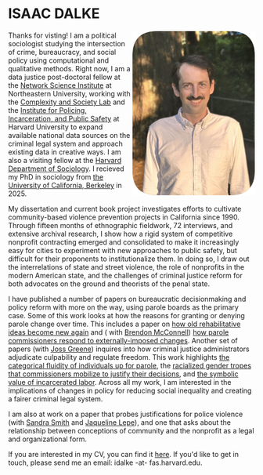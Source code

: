 <head>

  <!-- Google tag (gtag.js) -->
<script async src="https://www.googletagmanager.com/gtag/js?id=G-YX670GG9QD"></script>
<script>
  window.dataLayer = window.dataLayer || [];
  function gtag(){dataLayer.push(arguments);}
  gtag('js', new Date());

  gtag('config', 'G-YX670GG9QD');
</script>
</head>

# ISAAC DALKE

<img src="head%20shot%203%20rounded.jpg" class="img-responsive" alt="Photo of Isaac" width = "250" align = "right"/>

Thanks for visting! I am a political sociologist studying the intersection of crime, bureaucracy, and social policy using computational and qualitative methods. Right now, I am a data justice post-doctoral fellow at the [Network Science Institute](https://www.networkscienceinstitute.org/) at Northeastern University, working with the [Complexity and Society Lab](https://brennanklein.com/and-lab) and the [Institute for Policing, Incarceration, and Public Safety](https://hutchinscenter.fas.harvard.edu/policing-incarceration-and-public-safety) at Harvard University to expand available national data sources on the criminal legal system and approach existing data in creative ways. I am also a visiting fellow at the [Harvard Department of Sociology](https://sociology.fas.harvard.edu/). I recieved my PhD in sociology from [the University of California, Berkeley](https://sociology.berkeley.edu/) in 2025.

My dissertation and current book project investigates efforts to cultivate community-based violence prevention projects in California since 1990. Through fifteen months of ethnographic fieldwork, 72 interviews, and extensive archival research, I show how a rigid system of competitive nonprofit contracting emerged and consolidated to make it increasingly easy for cities to experiment with new approaches to public safety, but difficult for their proponents to institutionalize them. In doing so, I draw out the interrelations of state and street violence, the role of nonprofits in the modern American state, and the challenges of criminal justice reform for both advocates on the ground and theorists of the penal state.  

I have published a number of papers on bureaucratic decisionmaking and policy reform with more on the way, using parole boards as the primary case. Some of this work looks at how the reasons for granting or denying parole change over time. This includes a paper on [how old rehabilitative ideas become new again](https://www.cambridge.org/core/journals/law-and-social-inquiry/article/i-come-before-you-a-changed-man-insight-compliance-and-refurbishing-penal-practice-in-california/C08B2D845DB27DB46DF1DEEFD2C656F8) and ( with [Brendon McConnell](https://brendonmcconnell.github.io/)) [how parole commissioners respond to externally-imposed changes](http://brendonmcconnell.github.io/pdf/parole_ML.pdf).  Another set of papers (with [Joss Greene](https://josstgreene.com/)) inquires into how criminal justice administrators adjudicate culpability and regulate freedom. This work highlights [the categorical fluidity of individuals up for parole](https://link.springer.com/article/10.1007/s11186-023-09523-6), the [racialized gender tropes that commissioners mobilize to justify their decisions](https://journals.sagepub.com/doi/abs/10.1177/1362480620910222), and [the symbolic value of incarcerated labor](https://journals.sagepub.com/doi/abs/10.1177/14624745251320357). Across all my work, I am interested in the implications of changes in policy for reducing social inequality and creating a fairer criminal legal system.

I am also at work on a paper that probes justifications for police violence (with [Sandra Smith](https://www.hks.harvard.edu/faculty/sandra-susan-smith) and [Jaqueline Lepe](https://sociology.berkeley.edu/graduate-student/jaqueline-lepe)), and one that asks about the relationship between conceptions of community and the nonprofit as a legal and organizational form.

If you are interested in my CV, you can find it <a href="Dalke%20CV%2025.08.20.pdf?raw=true" target="_blank">here</a>. If you'd like to get in touch, please send me an email: idalke -at- fas.harvard.edu. 
